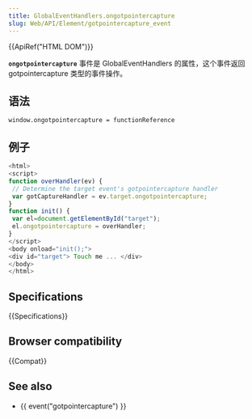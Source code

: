 ```yaml
---
title: GlobalEventHandlers.ongotpointercapture
slug: Web/API/Element/gotpointercapture_event
---
```


{{ApiRef("HTML DOM")}}

**`ongotpointercapture`** 事件是 GlobalEventHandlers 的属性，这个事件返回 gotpointercapture 类型的事件操作。

## 语法

```plain
window.ongotpointercapture = functionReference
```

## 例子

```js
<html>
<script>
function overHandler(ev) {
 // Determine the target event's gotpointercapture handler
 var gotCaptureHandler = ev.target.ongotpointercapture;
}
function init() {
 var el=document.getElementById("target");
 el.ongotpointercapture = overHandler;
}
</script>
<body onload="init();">
<div id="target"> Touch me ... </div>
</body>
</html>
```

## Specifications

{{Specifications}}

## Browser compatibility

{{Compat}}

## See also

- {{ event("gotpointercapture") }}
